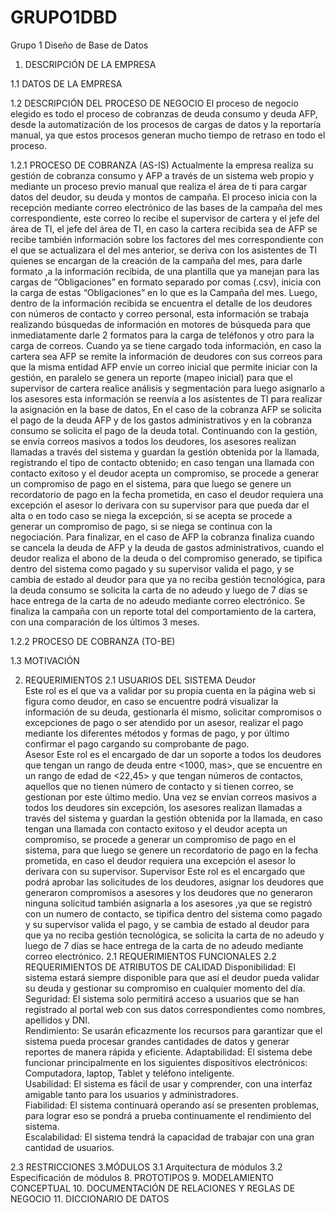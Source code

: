 # GRUPO1DBD
Grupo 1 Diseño de Base de Datos 

1. DESCRIPCIÓN DE LA EMPRESA

1.1 DATOS DE LA EMPRESA

1.2 DESCRIPCIÓN DEL PROCESO DE NEGOCIO
   El proceso de negocio elegido es todo el proceso de cobranzas de deuda consumo y deuda AFP, desde la automatización de los procesos de cargas de datos y la reportaría manual, ya que estos procesos generan mucho tiempo de retraso en todo el proceso. 

1.2.1 PROCESO DE COBRANZA (AS-IS)
      Actualmente la empresa realiza su gestión de cobranza consumo y AFP a través de un sistema web propio y mediante un proceso previo manual que realiza el área de ti para cargar datos del deudor, su deuda y montos de campaña.
El proceso inicia con la recepción mediante correo electrónico de las bases de la campaña del mes correspondiente, este correo lo recibe el supervisor de cartera y el jefe del área de TI, el jefe del área de TI, en caso la cartera recibida sea de AFP se recibe también información sobre los factores del mes correspondiente con el que se actualizara el del mes anterior, se deriva con los asistentes de TI quienes se encargan de la creación de la campaña del mes, para darle formato ,a la información recibida, de una plantilla que ya manejan para las cargas de “Obligaciones” en formato separado por comas (.csv), inicia con la carga de estas “Obligaciones” en lo que es la Campaña del mes. 
Luego, dentro de la información recibida se encuentra el detalle de los deudores con números de contacto y correo personal, esta información se trabaja realizando búsquedas de información en motores de búsqueda para que inmediatamente darle 2 formatos para la carga de teléfonos y otro para la carga de correos. Cuando ya se tiene cargado toda información, en caso la cartera sea AFP se remite la información de deudores con sus correos para que la misma entidad AFP envíe un correo inicial que permite iniciar con la gestión, en paralelo se genera un reporte (mapeo inicial) para que el supervisor de cartera realice análisis y segmentación para luego asignarlo a los asesores esta información se reenvía a los asistentes de TI para realizar la asignación en la base de datos, 
En el caso de la cobranza AFP se solicita el pago de la deuda AFP y de los gastos administrativos y en la cobranza consumo se solicita el pago de la deuda total. Continuando con la gestión, se envía correos masivos a todos los deudores, los asesores realizan llamadas a través del sistema y guardan la gestión obtenida por la llamada, registrando el tipo de contacto obtenido; en caso tengan una llamada con contacto exitoso y el deudor acepta un compromiso, se procede a generar un compromiso de pago en el sistema, para que luego se genere un recordatorio de pago en la fecha prometida, en caso el deudor requiera una excepción el asesor lo derivara con su supervisor para que pueda dar el alta o en todo caso se niega la excepción, si se acepta se procede a generar un compromiso de pago, si se niega se continua con la negociación.
Para finalizar, en el caso de AFP la cobranza finaliza cuando se cancela la deuda de AFP y la deuda de gastos administrativos, cuando el deudor realiza el abono de la deuda o del compromiso generado, se tipifica dentro del sistema como pagado y su supervisor valida el pago, y se cambia de estado al deudor para que ya no reciba gestión tecnológica, para la deuda consumo se solicita la carta de no adeudo y luego de 7 días se hace entrega de la carta de no adeudo mediante correo electrónico.
Se finaliza la campaña con un reporte total del comportamiento de la cartera, con una comparación de los últimos 3 meses.

1.2.2 PROCESO DE COBRANZA (TO-BE)

1.3 MOTIVACIÓN

2. REQUERIMIENTOS
2.1 USUARIOS DEL SISTEMA
   Deudor  
Este rol es el que va a validar por su propia cuenta en la página web si figura 		como deudor, en caso se encuentre podrá visualizar la información de su deuda, 		gestionarla él mismo, solicitar compromisos o excepciones de pago o ser 			atendido por un asesor, realizar el pago mediante los diferentes métodos y 		formas de pago, y por último confirmar el pago cargando su comprobante de 		pago.   
   Asesor 
Este rol es el encargado de dar un soporte a todos los deudores que tengan un rango de deuda entre <1000, mas>, que se encuentre en un rango de edad de <22,45> y que tengan números de contactos, aquellos que no tienen número de contacto y si tienen correo, se gestionan por este último medio.
Una vez se envían correos masivos a todos los deudores sin excepción, los asesores realizan llamadas a través del sistema y guardan la gestión obtenida por la llamada, en caso tengan una llamada con contacto exitoso y el deudor acepta un compromiso, se procede a generar un compromiso de pago en el sistema, para que luego se genere un recordatorio de pago en la fecha prometida, en caso el deudor requiera una excepción el asesor lo derivara con su supervisor. 
   Supervisor 
Este rol es el encargado que podrá aprobar  las solicitudes de los deudores, asignar los deudores que generaron compromisos a asesores y los deudores que no generaron ninguna solicitud también asignarla a los asesores ,ya que se registró con un numero de contacto, se tipifica dentro del sistema como pagado y su supervisor valida el pago, y se cambia de estado al deudor para que ya no reciba gestión tecnológica, se solicita la carta de no adeudo y luego de 7 días se hace entrega de la carta de no adeudo mediante correo electrónico.
2.1 REQUERIMIENTOS FUNCIONALES
2.2 REQUERIMIENTOS DE ATRIBUTOS DE CALIDAD
Disponibilidad: El sistema estará siempre disponible para que así el deudor pueda validar su deuda y gestionar su compromiso en cualquier momento del día. 
Seguridad: El sistema solo permitirá acceso a usuarios que se han registrado al portal web con sus datos correspondientes como nombres, apellidos y DNI.  
Rendimiento: Se usarán eficazmente los recursos para garantizar que el sistema pueda procesar grandes cantidades de datos y generar reportes de manera rápida y eficiente. 
Adaptabilidad: El sistema debe funcionar principalmente en los siguientes dispositivos electrónicos: Computadora, laptop, Tablet y teléfono inteligente.  
Usabilidad: El sistema es fácil de usar y comprender, con una interfaz amigable tanto para los usuarios y administradores.  
Fiabilidad: El sistema continuará operando así se presenten problemas, para lograr eso se pondrá a prueba continuamente el rendimiento del sistema.  
Escalabilidad: El sistema tendrá la capacidad de trabajar con una gran cantidad de usuarios. 

2.3 RESTRICCIONES 
3.MÓDULOS
3.1 Arquitectura de módulos
3.2 Especificación de módulos
8. PROTOTIPOS
9. MODELAMIENTO CONCEPTUAL
10. DOCUMENTACIÓN DE RELACIONES Y REGLAS DE NEGOCIO
11. DICCIONARIO DE DATOS

